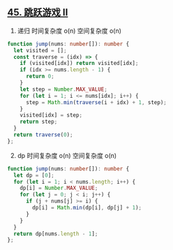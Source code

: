 ## [45. 跳跃游戏 II](https://leetcode.cn/problems/jump-game-ii/)

1. 递归 时间复杂度 o(n) 空间复杂度 o(n)
```ts
function jump(nums: number[]): number {
  let visited = [];
  const traverse = (idx) => {
    if (visited[idx]) return visited[idx];
    if (idx >= nums.length - 1) {
      return 0;
    }
    let step = Number.MAX_VALUE;
    for (let i = 1; i <= nums[idx]; i++) {
      step = Math.min(traverse(i + idx) + 1, step);
    }
    visited[idx] = step;
    return step;
  }
  return traverse(0);
};
```
2. dp 时间复杂度 o(n) 空间复杂度 o(n)
```ts
function jump(nums: number[]): number {
  let dp = [0];
  for (let i = 1; i < nums.length; i++) {
    dp[i] = Number.MAX_VALUE;
    for (let j = 0; j < i; j++) {
      if (j + nums[j] >= i) {
        dp[i] = Math.min(dp[i], dp[j] + 1);
      }
    }
  }
  return dp[nums.length - 1];
};
```